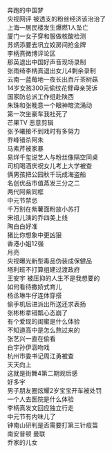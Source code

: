 奔跑的中国梦  
央视网评 被透支的粉丝经济该治治了  
上海一居民楼发生爆燃1人坠亡  
厦门一女子穿和服做核酸检测  
苏炳添要去巩立姣房间抢金牌  
李柄熹微博评论区  
那英退出中国好声音现场录制  
张雨绮李柄熹退出女儿4剩余录制  
云南一蓝莓地一夜长出百斤茶树菇  
14岁女孩300元偷纹花臂母亲哭诉  
国家防总派工作组赴陕西  
朱珠和张晚意一个眼神暗流涌动  
第一次坐豪车我社死了  
芒果TV 恶意剪辑  
张予曦接不到戏时有多努力  
乔峰错杀阿朱  
马素芹被家暴  
易烊千玺说艺人与粉丝像隔空同桌  
司机喝酒庆祝女儿考上大学被查  
俩男孩把公园秋千玩成海盗船  
名创优品市值蒸发三分之二  
两代阿紫同框  
中元节禁忌  
千万别在紫薯面粉放小苏打  
宋祖儿演的乔四美上线  
陶白白好准  
猪比你想象中更凶狠  
香港小姐12强  
月亮  
央视曝光新型毒品伪装成保健品  
塔利班不打算组建过渡政府  
王安宇 被压抑的人生不是我想要的  
如何看待撒娇式育儿  
杨丞琳牛仔连体穿搭  
偷手机后进派出所送还求表扬  
张彬彬拿错瓢心态崩了  
有个爱现的闺蜜是什么体验  
不知道高中是怎么熬过来的  
张艺兴一直在偷看  
白宇孙伊涵吻戏  
杭州市委书记周江勇被查  
天天向上  
这就是街舞4第二期观后感  
好多宇  
男子朋友圈炫耀2岁宝宝开车被处罚  
一个人去医院是什么体验  
李柄熹发文回应独立行走  
中元节有内味儿了  
钟南山研判是否需要打第三针疫苗  
南安普顿 曼联  
乔家的儿女  
